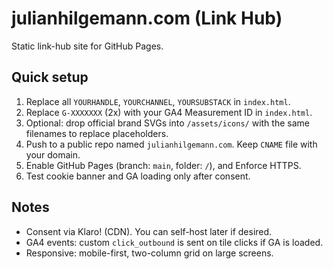 # julianhilgemann.com (Link Hub)

Static link-hub site for GitHub Pages.

## Quick setup
1) Replace all `YOURHANDLE`, `YOURCHANNEL`, `YOURSUBSTACK` in `index.html`.
2) Replace `G-XXXXXXX` (2x) with your GA4 Measurement ID in `index.html`.
3) Optional: drop official brand SVGs into `/assets/icons/` with the same filenames to replace placeholders.
4) Push to a public repo named `julianhilgemann.com`. Keep `CNAME` file with your domain.
5) Enable GitHub Pages (branch: `main`, folder: `/`), and Enforce HTTPS.
6) Test cookie banner and GA loading only after consent.

## Notes
- Consent via Klaro! (CDN). You can self-host later if desired.
- GA4 events: custom `click_outbound` is sent on tile clicks if GA is loaded.
- Responsive: mobile-first, two-column grid on large screens.
